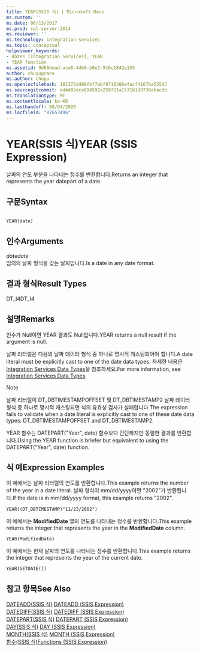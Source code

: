 ```yaml
---
title: YEAR(SSIS 식) | Microsoft Docs
ms.custom: ''
ms.date: 06/13/2017
ms.prod: sql-server-2014
ms.reviewer: ''
ms.technology: integration-services
ms.topic: conceptual
helpviewer_keywords:
- dates [Integration Services], YEAR
- YEAR function
ms.assetid: 9d88dead-ace8-44b9-b8e2-916c1842e155
author: chugugrace
ms.author: chugu
ms.openlocfilehash: 181375d489fbf7abf0718386efacf4167ba555d7
ms.sourcegitcommit: ad4d92dce894592a259721a1571b1d8736abacdb
ms.translationtype: MT
ms.contentlocale: ko-KR
ms.lasthandoff: 08/04/2020
ms.locfileid: "87653496"
---
```

# <a name="year-ssis-expression"></a><span data-ttu-id="541d3-102">YEAR(SSIS 식)</span><span class="sxs-lookup"><span data-stu-id="541d3-102">YEAR (SSIS Expression)</span></span>
  <span data-ttu-id="541d3-103">날짜의 연도 부분을 나타내는 정수를 반환합니다.</span><span class="sxs-lookup"><span data-stu-id="541d3-103">Returns an integer that represents the year datepart of a date.</span></span>  
  
## <a name="syntax"></a><span data-ttu-id="541d3-104">구문</span><span class="sxs-lookup"><span data-stu-id="541d3-104">Syntax</span></span>  
  
```  
  
YEAR(date)  
```  
  
## <a name="arguments"></a><span data-ttu-id="541d3-105">인수</span><span class="sxs-lookup"><span data-stu-id="541d3-105">Arguments</span></span>  
 <span data-ttu-id="541d3-106">*date*</span><span class="sxs-lookup"><span data-stu-id="541d3-106">*date*</span></span>  
 <span data-ttu-id="541d3-107">임의의 날짜 형식을 갖는 날짜입니다.</span><span class="sxs-lookup"><span data-stu-id="541d3-107">Is a date in any date format.</span></span>  
  
## <a name="result-types"></a><span data-ttu-id="541d3-108">결과 형식</span><span class="sxs-lookup"><span data-stu-id="541d3-108">Result Types</span></span>  
 <span data-ttu-id="541d3-109">DT_I4</span><span class="sxs-lookup"><span data-stu-id="541d3-109">DT_I4</span></span>  
  
## <a name="remarks"></a><span data-ttu-id="541d3-110">설명</span><span class="sxs-lookup"><span data-stu-id="541d3-110">Remarks</span></span>  
 <span data-ttu-id="541d3-111">인수가 Null이면 YEAR 결과도 Null입니다.</span><span class="sxs-lookup"><span data-stu-id="541d3-111">YEAR returns a null result if the argument is null.</span></span>  
  
 <span data-ttu-id="541d3-112">날짜 리터럴은 다음의 날짜 데이터 형식 중 하나로 명시적 캐스팅되어야 합니다.</span><span class="sxs-lookup"><span data-stu-id="541d3-112">A date literal must be explicitly cast to one of the date data types.</span></span> <span data-ttu-id="541d3-113">자세한 내용은 [Integration Services Data Types](../data-flow/integration-services-data-types.md)을 참조하세요.</span><span class="sxs-lookup"><span data-stu-id="541d3-113">For more information, see [Integration Services Data Types](../data-flow/integration-services-data-types.md).</span></span>  
  
> [!NOTE]  
>  <span data-ttu-id="541d3-114">날짜 리터럴이 DT_DBTIMESTAMPOFFSET 및 DT_DBTIMESTAMP2 날짜 데이터 형식 중 하나로 명시적 캐스팅되면 식의 유효성 검사가 실패합니다.</span><span class="sxs-lookup"><span data-stu-id="541d3-114">The expression fails to validate when a date literal is explicitly cast to one of these date data types: DT_DBTIMESTAMPOFFSET and DT_DBTIMESTAMP2.</span></span>  
  
 <span data-ttu-id="541d3-115">YEAR 함수는 DATEPART("Year", date) 함수보다 간단하지만 동일한 결과를 반환합니다.</span><span class="sxs-lookup"><span data-stu-id="541d3-115">Using the YEAR function is briefer but equivalent to using the DATEPART("Year", date) function.</span></span>  
  
## <a name="expression-examples"></a><span data-ttu-id="541d3-116">식 예</span><span class="sxs-lookup"><span data-stu-id="541d3-116">Expression Examples</span></span>  
 <span data-ttu-id="541d3-117">이 예에서는 날짜 리터럴의 연도를 반환합니다.</span><span class="sxs-lookup"><span data-stu-id="541d3-117">This example returns the number of the year in a date literal.</span></span> <span data-ttu-id="541d3-118">날짜 형식이 mm/dd/yyyy이면 "2002"가 반환됩니다.</span><span class="sxs-lookup"><span data-stu-id="541d3-118">If the date is in mm/dd/yyyy format, this example returns "2002".</span></span>  
  
```  
YEAR((DT_DBTIMESTAMP)"11/23/2002")  
```  
  
 <span data-ttu-id="541d3-119">이 예에서는 **ModifiedDate** 열의 연도를 나타내는 정수를 반환합니다.</span><span class="sxs-lookup"><span data-stu-id="541d3-119">This example returns the integer that represents the year in the **ModifiedDate** column.</span></span>  
  
```  
YEAR(ModifiedDate)  
```  
  
 <span data-ttu-id="541d3-120">이 예에서는 현재 날짜의 연도를 나타내는 정수를 반환합니다.</span><span class="sxs-lookup"><span data-stu-id="541d3-120">This example returns the integer that represents the year of the current date.</span></span>  
  
```  
YEAR(GETDATE())  
```  
  
## <a name="see-also"></a><span data-ttu-id="541d3-121">참고 항목</span><span class="sxs-lookup"><span data-stu-id="541d3-121">See Also</span></span>  
 <span data-ttu-id="541d3-122">[DATEADD&#40;SSIS 식&#41;](dateadd-ssis-expression.md) </span><span class="sxs-lookup"><span data-stu-id="541d3-122">[DATEADD &#40;SSIS Expression&#41;](dateadd-ssis-expression.md) </span></span>  
 <span data-ttu-id="541d3-123">[DATEDIFF&#40;SSIS 식&#41;](datediff-ssis-expression.md) </span><span class="sxs-lookup"><span data-stu-id="541d3-123">[DATEDIFF &#40;SSIS Expression&#41;](datediff-ssis-expression.md) </span></span>  
 <span data-ttu-id="541d3-124">[DATEPART&#40;SSIS 식&#41;](datepart-ssis-expression.md) </span><span class="sxs-lookup"><span data-stu-id="541d3-124">[DATEPART &#40;SSIS Expression&#41;](datepart-ssis-expression.md) </span></span>  
 <span data-ttu-id="541d3-125">[DAY&#40;SSIS 식&#41;](day-ssis-expression.md) </span><span class="sxs-lookup"><span data-stu-id="541d3-125">[DAY &#40;SSIS Expression&#41;](day-ssis-expression.md) </span></span>  
 <span data-ttu-id="541d3-126">[MONTH&#40;SSIS 식&#41;](month-ssis-expression.md) </span><span class="sxs-lookup"><span data-stu-id="541d3-126">[MONTH &#40;SSIS Expression&#41;](month-ssis-expression.md) </span></span>  
 [<span data-ttu-id="541d3-127">함수&#40;SSIS 식&#41;</span><span class="sxs-lookup"><span data-stu-id="541d3-127">Functions &#40;SSIS Expression&#41;</span></span>](functions-ssis-expression.md)  
  
  
